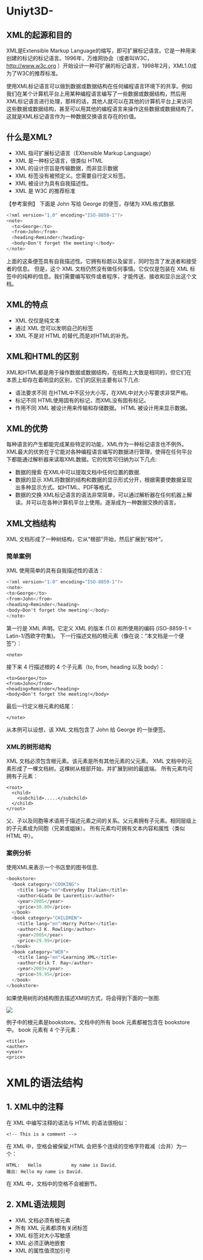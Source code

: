 # Uniyt3D-

## XML的起源和目的

XML是Extensible Markup Language的缩写，即可扩展标记语言。它是一种用来创建的标记的标记语言。1996年，万维网协会（或者叫W3C，http://www.w3c.org ）开始设计一种可扩展的标记语言，1998年2月，XML1.0成为了W3C的推荐标准。

使用XML标记语言可以做到数据或数据结构在任何编程语言环境下的共享。例如我们在某个计算机平台上用某种编程语言编写了一些数据或数据结构，然后用XML标记语言进行处理，那样的话，其他人就可以在其他的计算机平台上来访问这些数据或数据结构，甚至可以用其他的编程语言来操作这些数据或数据结构了。这就是XML标记语言作为一种数据交换语言存在的价值。
       
##  什么是XML?
* XML 指可扩展标记语言（EXtensible Markup Language）
* XML 是一种标记语言，很类似 HTML
* XML 的设计宗旨是传输数据，而非显示数据
* XML 标签没有被预定义。您需要自行定义标签。
* XML 被设计为具有自我描述性。
* XML 是 W3C 的推荐标准

【参考案例】
下面是 John 写给 George 的便签，存储为 XML格式数据.

```c#
<?xml version="1.0" encoding="ISO-8859-1"?>
<note>
  <to>George</to>
  <from>John</from>
  <heading>Reminder</heading>
  <body>Don't forget the meeting!</body>
</note>
```

上面的这条便签具有自我描述性。它拥有标题以及留言，同时包含了发送者和接受者的信息。
但是，这个 XML 文档仍然没有做任何事情。它仅仅是包装在 XML 标签中的纯粹的信息。我们需要编写软件或者程序，才能传送、接收和显示出这个文档。

## XML的特点

* XML 仅仅是纯文本
* 通过 XML 您可以发明自己的标签
* XML 不是对 HTML 的替代,而是对HTML的补充。

## XML和HTML的区别
XML和HTML都是用于操作数据或数据结构，在结构上大致是相同的，但它们在本质上却存在着明显的区别，它们的区别主要有以下几点:
* 语法要求不同
在HTML中不区分大小写，在XML中对大小写要求非常严格。
* 标记不同
HTML使用固有的标记，而XML没有固有标记。
* 作用不同
XML 被设计用来传输和存储数据。
HTML 被设计用来显示数据。

## XML的优势
 每种语言的产生都能完成某些特定的功能，XML作为一种标记语言也不例外。XML最大的优势在于它能对各种编程语言编写的数据进行管理，使得在任何平台下都能通过解析器来读取XML数据。它的优势可归纳为以下几点:
* 数据的搜索
在XML中可以提取文档中任何位置的数据.
* 数据的显示
XML将数据的结构和数据的显示形式分开，根据需要使数据呈现出多种显示方式。如HTML、PDF等格式。
* 数据的交换
XML标记语言的语法非常简单，可以通过解析器在任何机器上解读。并可以在各种计算机平台上使用。逐渐成为一种数据交换的语言。

## XML文档结构
XML 文档形成了一种树结构，它从“根部”开始，然后扩展到“枝叶”。

### 简单案例
XML 使用简单的具有自我描述性的语法：
```c#
<?xml version="1.0" encoding="ISO-8859-1"?>
<note>
<to>George</to>
<from>John</from>
<heading>Reminder</heading>
<body>Don't forget the meeting!</body>
</note>
```
第一行是 XML 声明。它定义 XML 的版本 (1.0) 和所使用的编码 (ISO-8859-1 = Latin-1/西欧字符集)。
下一行描述文档的根元素（像在说：“本文档是一个便签”）：
```
<note>
```

接下来 4 行描述根的 4 个子元素（to, from, heading 以及 body）：
```
<to>George</to>
<from>John</from>
<heading>Reminder</heading>
<body>Don't forget the meeting!</body>
```
最后一行定义根元素的结尾：
```
</note>
```
从本例可以设想，该 XML 文档包含了 John 给 George 的一张便签。

### XML的树形结构
XML 文档必须包含根元素。该元素是所有其他元素的父元素。
XML 文档中的元素形成了一棵文档树。这棵树从根部开始，并扩展到树的最底端。
所有元素均可拥有子元素：
```
<root>
  <child>
    <subchild>.....</subchild>
  </child>
</root>
```
父、子以及同胞等术语用于描述元素之间的关系。父元素拥有子元素。相同层级上的子元素成为同胞（兄弟或姐妹）。
所有元素均可拥有文本内容和属性（类似 HTML 中）。

### 案例分析

使用XML来表示一个书店里的图书信息.

```c#
<bookstore>
  <book category="COOKING">
    <title lang="en">Everyday Italian</title>
    <author>Giada De Laurentiis</author>
    <year>2005</year>
    <price>30.00</price>
  </book>
  <book category="CHILDREN">
    <title lang="en">Harry Potter</title>
    <author>J K. Rowling</author>
    <year>2005</year>
    <price>29.99</price>
  </book>
  <book category="WEB">
    <title lang="en">Learning XML</title>
    <author>Erik T. Ray</author>
    <year>2003</year>
    <price>39.95</price>
  </book>
</bookstore>
```

如果使用树形的结构图去描述XMl的方式，将会得到下面的一张图.

![](https://nts.newbieol.com/static/k25/03_%E5%BC%95%E6%93%8E%E9%AB%98%E7%BA%A7%E8%BF%9B%E9%98%B6/%E6%95%B0%E6%8D%AE%E5%A4%84%E7%90%86%E5%8F%8AHTTP%E5%BA%94%E7%94%A8/XML%E7%BC%96%E5%86%99%E8%A7%84%E8%8C%83/XML%E7%AE%80%E4%BB%8B/images/20161205131929.jpg)

例子中的根元素是bookstore。文档中的所有 book 元素都被包含在 bookstore 中。
book 元素有 4 个子元素：
```
<title>
<auther>
<year>
<price>
```
# XML的语法结构

## 1. XML中的注释
在 XML 中编写注释的语法与 HTML 的语法很相似：
```
<!-- This is a comment -->
```
在 XML 中，空格会被保留,HTML 会把多个连续的空格字符裁减（合并）为一个：
```
HTML:	Hello           my name is David.
输出:	Hello my name is David.
```
在 XML 中，文档中的空格不会被删节。

## 2. XML语法规则
* XML 文档必须有根元素
* 所有 XML 元素都须有关闭标签
* XML 标签对大小写敏感
* XML 必须正确地嵌套
* XML 的属性值须加引号
